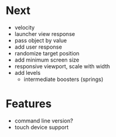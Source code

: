 # Next
- velocity
- launcher view response
- pass object by value
- add user response
- randomize target position
- add minimum screen size
- responsive viewport, scale with width
- add levels
    - intermediate boosters (springs)

# Features
- command line version?
- touch device support
